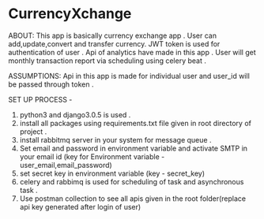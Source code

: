 # CurrencyXchange
ABOUT: 
This app is basically currency exchange app . User can add,update,convert and transfer currency. JWT token is used for authentication of user . Api of analytics have made in this app . User will get monthly transaction report via scheduling using celery beat .


ASSUMPTIONS: 
Api in this app is made for individual user and user_id will be passed through token .


SET UP PROCESS -
1. python3 and django3.0.5 is used .
2. install all packages using requirements.txt file given in root directory of project .
3. install rabbitmq server in your system for message queue .
4. Set email and password in environment variable and activate SMTP in your email id (key for Environment variable - user_email,email_password)
5. set secret key in environment variable (key - secret_key)
6. celery and rabbimq is used for scheduling of task and asynchronous task .
7. Use postman collection to see all apis given in the root folder(replace api key generated after login of user)